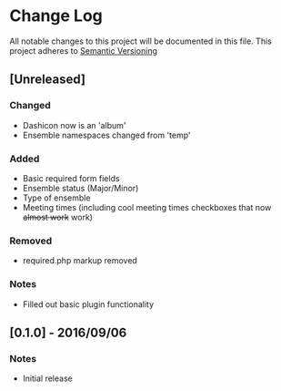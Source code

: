 # Change Log
All notable changes to this project will be documented in this file.
This project adheres to [Semantic Versioning](http://semver.org/)


## [Unreleased]
### Changed
- Dashicon now is an 'album'
- Ensemble namespaces changed from 'temp'

### Added
- Basic required form fields
-   Ensemble status (Major/Minor)
-   Type of ensemble
-   Meeting times (including cool meeting times checkboxes that now ~~almost work~~ work)

### Removed
- required.php markup removed

### Notes
- Filled out basic plugin functionality

## [0.1.0] - 2016/09/06
### Notes
- Initial release